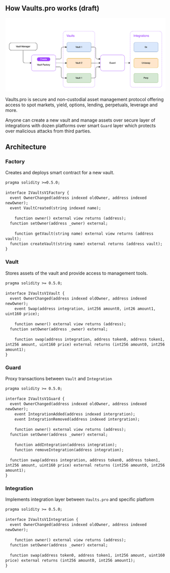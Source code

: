 ## How Vaults.pro works (draft)

![create_vault_diagram](./create_vault_diagram.png)

Vaults.pro is secure and non-custodial asset management protocol offering access to spot markets, yield, options, lending, perpetuals, leverage and more.

Anyone can create a new vault and manage assets over secure layer of integrations with dozen platforms over smart `Guard` layer which protects over malicious attacks from third parties.

## Architecture

### Factory

Creates and deploys smart contract for a new vault.

```solidity
pragma solidity >=0.5.0;

interface IVaultsV1Factory {
  event OwnerChanged(address indexed oldOwner, address indexed newOwner);
  event VaultCreated(string indexed name);

	function owner() external view returns (address);
  function setOwner(address _owner) external;

	function getVault(string name) external view returns (address vault);
  function createVault(string name) external returns (address vault);
}
```

### Vault

Stores assets of the vault and provide access to management tools.

```solidity
pragma solidity >= 0.5.0;

interface IVaultsV1Vault {
  event OwnerChanged(address indexed oldOwner, address indexed newOwner);
	event Swap(address integration, int256 amount0, int26 amount1, uint160 price);

	function owner() external view returns (address);
  function setOwner(address _owner) external;

	function swap(address integration, address token0, address token1, int256 amount, uint160 price) external returns (int256 amount0, int256 amount1);
}
```

### Guard

Proxy transactions between `Vault` and `Integration`

```solidity
pragma solidity >= 0.5.0;

interface IVaultsV1Guard {
  event OwnerChanged(address indexed oldOwner, address indexed newOwner);
	event IntegrationAdded(address indexed intergration);
	event IntegrationRemoved(address indexed intergration);

	function owner() external view returns (address);
  function setOwner(address _owner) external;

	function addIntegration(address integration);
	function removeIntegration(address integration);

  function swap(address integration, address token0, address token1, int256 amount, uint160 price) external returns (int256 amount0, int256 amount1);
}
```

### Integration

Implements integration layer between `Vaults.pro` and specific platform

```solidity
pragma solidity >= 0.5.0;

interface IVaultsV1Integration {
  event OwnerChanged(address indexed oldOwner, address indexed newOwner);

	function owner() external view returns (address);
  function setOwner(address _owner) external;

  function swap(address token0, address token1, int256 amount, uint160 price) external returns (int256 amount0, int256 amount1);
}
```
